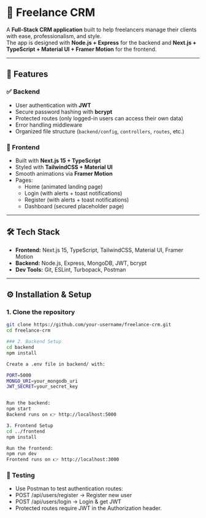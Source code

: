 # 🚀 Freelance CRM

A **Full-Stack CRM application** built to help freelancers manage their clients with ease, professionalism, and style.  
The app is designed with **Node.js + Express** for the backend and **Next.js + TypeScript + Material UI + Framer Motion** for the frontend.

---

## 📌 Features

### ✅ Backend
- User authentication with **JWT**
- Secure password hashing with **bcrypt**
- Protected routes (only logged-in users can access their own data)
- Error handling middleware
- Organized file structure (`backend/config`, `controllers`, `routes`, etc.)

### 🎨 Frontend
- Built with **Next.js 15 + TypeScript**
- Styled with **TailwindCSS + Material UI**
- Smooth animations via **Framer Motion**
- Pages:
  - Home (animated landing page)
  - Login (with alerts + toast notifications)
  - Register (with alerts + toast notifications)
  - Dashboard (secured placeholder page)

---

## 🛠️ Tech Stack

- **Frontend:** Next.js 15, TypeScript, TailwindCSS, Material UI, Framer Motion  
- **Backend:** Node.js, Express, MongoDB, JWT, bcrypt  
- **Dev Tools:** Git, ESLint, Turbopack, Postman  

---

## ⚙️ Installation & Setup

### 1. Clone the repository
```bash
git clone https://github.com/your-username/freelance-crm.git
cd freelance-crm

### 2. Backend Setup
cd backend
npm install

Create a .env file in backend/ with:

PORT=5000
MONGO_URI=your_mongodb_uri
JWT_SECRET=your_secret_key


Run the backend:
npm start
Backend runs on 👉 http://localhost:5000

3. Frontend Setup
cd ../frontend
npm install

Run the frontend:
npm run dev
Frontend runs on 👉 http://localhost:3000
```

### 🧪 Testing

- Use Postman to test authentication routes:
- POST /api/users/register → Register new user
- POST /api/users/login → Login & get JWT
- Protected routes require JWT in the Authorization header.
